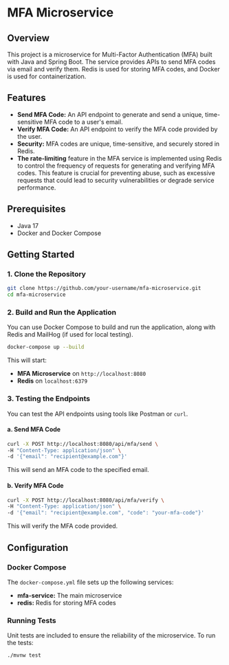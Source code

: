 # MFA Microservice

## Overview

This project is a microservice for Multi-Factor Authentication (MFA) built with Java and Spring Boot. The service provides APIs to send MFA codes via email and verify them. Redis is used for storing MFA codes, and Docker is used for containerization.

## Features

- **Send MFA Code:** An API endpoint to generate and send a unique, time-sensitive MFA code to a user's email.
- **Verify MFA Code:** An API endpoint to verify the MFA code provided by the user.
- **Security:** MFA codes are unique, time-sensitive, and securely stored in Redis.
- **The rate-limiting**  feature in the MFA service is implemented using Redis to control the frequency of requests for generating and verifying MFA codes. This feature is crucial for preventing abuse, such as excessive requests that could lead to security vulnerabilities or degrade service performance.

## Prerequisites

- Java 17
- Docker and Docker Compose

## Getting Started

### 1. Clone the Repository

```bash
git clone https://github.com/your-username/mfa-microservice.git
cd mfa-microservice
```

### 2. Build and Run the Application

You can use Docker Compose to build and run the application, along with Redis and MailHog (if used for local testing).

```bash
docker-compose up --build
```

This will start:

- **MFA Microservice** on `http://localhost:8080`
- **Redis** on `localhost:6379`

### 3. Testing the Endpoints

You can test the API endpoints using tools like Postman or `curl`.

#### a. Send MFA Code

```bash
curl -X POST http://localhost:8080/api/mfa/send \
-H "Content-Type: application/json" \
-d '{"email": "recipient@example.com"}'
```

This will send an MFA code to the specified email.

#### b. Verify MFA Code

```bash
curl -X POST http://localhost:8080/api/mfa/verify \
-H "Content-Type: application/json" \
-d '{"email": "recipient@example.com", "code": "your-mfa-code"}'
```

This will verify the MFA code provided.

## Configuration

### Docker Compose

The `docker-compose.yml` file sets up the following services:

- **mfa-service:** The main microservice
- **redis:** Redis for storing MFA codes

### Running Tests

Unit tests are included to ensure the reliability of the microservice. To run the tests:

```bash
./mvnw test
```
